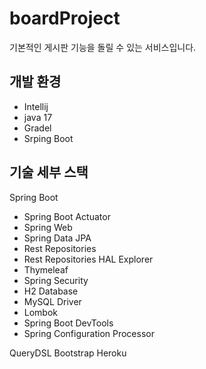 # boardProject

기본적인 게시판 기능을 돌릴 수 있는 서비스입니다.

## 개발 환경

* Intellij
* java 17
* Gradel
* Srping Boot

## 기술 세부 스택

Spring Boot

* Spring Boot Actuator
* Spring Web
* Spring Data JPA
* Rest Repositories
* Rest Repositories HAL Explorer
* Thymeleaf
* Spring Security
* H2 Database
* MySQL Driver
* Lombok
* Spring Boot DevTools
* Spring Configuration Processor

QueryDSL
Bootstrap
Heroku
